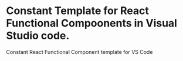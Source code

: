 # Constant Template for React Functional Compoonents in Visual Studio code.
Constant React Functional Component template for VS Code
